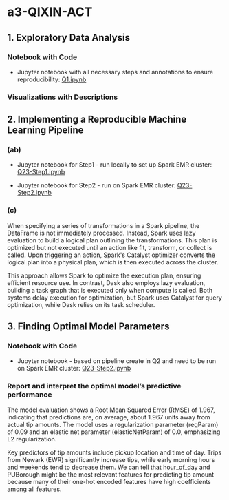 # a3-QIXIN-ACT

## 1. Exploratory Data Analysis

### Notebook with Code

+ Jupyter notebook with all necessary steps and annotations to ensure reproducibility: [Q1.ipynb](https://github.com/macs30123-s24/a3-QIXIN-ACT/blob/main/Q1.ipynb)

### Visualizations with Descriptions



## 2. Implementing a Reproducible Machine Learning Pipeline

### (ab)

+ Jupyter notebook for Step1 - run locally to set up Spark EMR cluster: [Q23-Step1.ipynb](https://github.com/macs30123-s24/a3-QIXIN-ACT/blob/main/Q23-Step1.ipynb)

+ Jupyter notebook for Step2 - run on Spark EMR cluster: [Q23-Step2.ipynb](https://github.com/macs30123-s24/a3-QIXIN-ACT/blob/main/Q23-Step2.ipynb)

### (c)

When specifying a series of transformations in a Spark pipeline, the DataFrame is not immediately processed. Instead, Spark uses lazy evaluation to build a logical plan outlining the transformations. This plan is optimized but not executed until an action like fit, transform, or collect is called. Upon triggering an action, Spark's Catalyst optimizer converts the logical plan into a physical plan, which is then executed across the cluster.

This approach allows Spark to optimize the execution plan, ensuring efficient resource use. In contrast, Dask also employs lazy evaluation, building a task graph that is executed only when compute is called. Both systems delay execution for optimization, but Spark uses Catalyst for query optimization, while Dask relies on its task scheduler.

## 3. Finding Optimal Model Parameters

### Notebook with Code

+ Jupyter notebook - based on pipeline create in Q2 and need to be run on Spark EMR cluster: [Q23-Step2.ipynb](https://github.com/macs30123-s24/a3-QIXIN-ACT/blob/main/Q23-Step2.ipynb)

### Report and interpret the optimal model’s predictive performance

The model evaluation shows a Root Mean Squared Error (RMSE) of 1.967, indicating that predictions are, on average, about 1.967 units away from actual tip amounts. The model uses a regularization parameter (regParam) of 0.09 and an elastic net parameter (elasticNetParam) of 0.0, emphasizing L2 regularization.

Key predictors of tip amounts include pickup location and time of day. Trips from Newark (EWR) significantly increase tips, while early morning hours and weekends tend to decrease them. We can tell that hour_of_day and PUBorough might be the most relevant features for predicting tip amount because many of their one-hot encoded features have high coefficients among all features.


